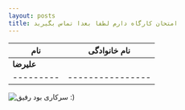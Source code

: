 ```yaml
---
layout: posts
title: امتحان کارگاه دارم لطفا بعدا تماس بگیرید 
---
```


|**نام** | **نام خانوادگی**|
|---------|----------------|
|**علیرضا**|| **عیوضی**|
|---------|----------------|

![سرکاری بود رفیق :)](/assetsSs/images/ehda.jpg)

